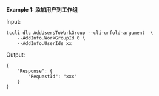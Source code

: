 **Example 1: 添加用户到工作组**



Input: 

```
tccli dlc AddUsersToWorkGroup --cli-unfold-argument  \
    --AddInfo.WorkGroupId 0 \
    --AddInfo.UserIds xx
```

Output: 
```
{
    "Response": {
        "RequestId": "xxx"
    }
}
```

